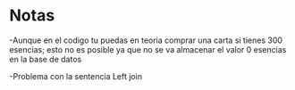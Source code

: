 # Notas

-Aunque en el codigo tu puedas en teoria comprar una carta si tienes 300 esencias; esto no es posible ya que no se va almacenar el valor 0 esencias en la base de datos

-Problema con la sentencia Left join
